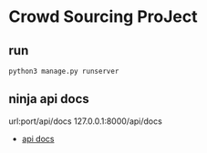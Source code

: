# Crowd Sourcing ProJect

## run
```shell
python3 manage.py runserver
```

## ninja api docs
url:port/api/docs
127.0.0.1:8000/api/docs
- [api docs](127.0.0.1:8000/api/docs)
